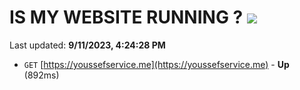 # IS MY WEBSITE RUNNING ? [![](https://img.shields.io/static/v1?label=Sponsor&message=%E2%9D%A4&logo=GitHub&color=%23fe8e86)](https://github.com/sponsors/<username>)

Last updated: **9/11/2023, 4:24:28 PM**

- `GET` [https://youssefservice.me](https://youssefservice.me) - **Up** (892ms)
